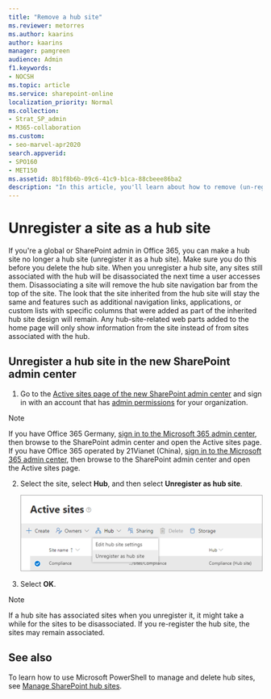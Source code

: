 ```yaml
---
title: "Remove a hub site"
ms.reviewer: metorres
ms.author: kaarins
author: kaarins
manager: pamgreen
audience: Admin
f1.keywords:
- NOCSH
ms.topic: article
ms.service: sharepoint-online
localization_priority: Normal
ms.collection:  
- Strat_SP_admin
- M365-collaboration
ms.custom:
- seo-marvel-apr2020
search.appverid:
- SPO160
- MET150
ms.assetid: 8b1f8b6b-09c6-41c9-b1ca-88cbeee86ba2
description: "In this article, you'll learn about how to remove (un-register) a hub site so that it no longer remains a hub site."
---
```


# Unregister a site as a hub site

If you're a global or SharePoint admin in Office 365, you can make a hub site no longer a hub site (unregister it as a hub site). Make sure you do this before you delete the hub site. When you unregister a hub site, any sites still associated with the hub will be disassociated the next time a user accesses them. Disassociating a site will remove the hub site navigation bar from the top of the site. The look that the site inherited from the hub site will stay the same and features such as additional navigation links, applications, or custom lists with specific columns that were added as part of the inherited hub site design will remain. Any hub-site-related web parts added to the home page will only show information from the site instead of from sites associated with the hub.
  
## Unregister a hub site in the new SharePoint admin center 

1. Go to the [Active sites page of the new SharePoint admin center](https://admin.microsoft.com/sharepoint?page=siteManagement&modern=true) and sign in with an account that has [admin permissions](/sharepoint/sharepoint-admin-role) for your organization.

>[!NOTE]
>If you have Office 365 Germany, [sign in to the Microsoft 365 admin center](https://go.microsoft.com/fwlink/p/?linkid=848041), then browse to the SharePoint admin center and open the Active sites page. <br>If you have Office 365 operated by 21Vianet (China), [sign in to the Microsoft 365 admin center](https://go.microsoft.com/fwlink/p/?linkid=850627), then browse to the SharePoint admin center and open the Active sites page.

2. Select the site, select **Hub**, and then select **Unregister as hub site**.

    ![Unregistering a hub site](media/unregister-hub-site.png)

3. Select **OK**.  

> [!NOTE]
> If a hub site has associated sites when you unregister it, it might take a while for the sites to be disassociated. If you re-register the hub site, the sites may remain associated.

## See also

To learn how to use Microsoft PowerShell to manage and delete hub sites, see [Manage SharePoint hub sites](/sharepoint/dev/features/hub-site/hub-site-powershell).
